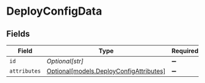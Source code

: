 # DeployConfigData


## Fields

| Field                                                                          | Type                                                                           | Required                                                                       | Description                                                                    |
| ------------------------------------------------------------------------------ | ------------------------------------------------------------------------------ | ------------------------------------------------------------------------------ | ------------------------------------------------------------------------------ |
| `id`                                                                           | *Optional[str]*                                                                | :heavy_minus_sign:                                                             | N/A                                                                            |
| `attributes`                                                                   | [Optional[models.DeployConfigAttributes]](../models/deployconfigattributes.md) | :heavy_minus_sign:                                                             | N/A                                                                            |